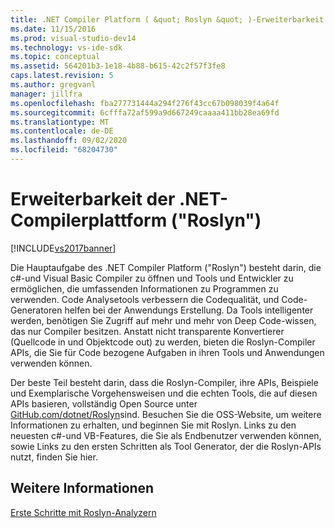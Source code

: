 ```yaml
---
title: .NET Compiler Platform ( &quot; Roslyn &quot; )-Erweiterbarkeit | Microsoft-Dokumentation
ms.date: 11/15/2016
ms.prod: visual-studio-dev14
ms.technology: vs-ide-sdk
ms.topic: conceptual
ms.assetid: 564201b3-1e18-4b88-b615-42c2f57f3fe8
caps.latest.revision: 5
ms.author: gregvanl
manager: jillfra
ms.openlocfilehash: fba277731444a294f276f43cc67b098039f4a64f
ms.sourcegitcommit: 6cfffa72af599a9d667249caaaa411bb28ea69fd
ms.translationtype: MT
ms.contentlocale: de-DE
ms.lasthandoff: 09/02/2020
ms.locfileid: "68204730"
---
```

# <a name="net-compiler-platform-quotroslynquot-extensibility"></a>Erweiterbarkeit der .NET-Compilerplattform (&quot;Roslyn&quot;)
[!INCLUDE[vs2017banner](../includes/vs2017banner.md)]

Die Hauptaufgabe des .NET Compiler Platform ("Roslyn") besteht darin, die c#-und Visual Basic Compiler zu öffnen und Tools und Entwickler zu ermöglichen, die umfassenden Informationen zu Programmen zu verwenden. Code Analysetools verbessern die Codequalität, und Code-Generatoren helfen bei der Anwendungs Erstellung. Da Tools intelligenter werden, benötigen Sie Zugriff auf mehr und mehr von Deep Code-wissen, das nur Compiler besitzen. Anstatt nicht transparente Konvertierer (Quellcode in und Objektcode out) zu werden, bieten die Roslyn-Compiler APIs, die Sie für Code bezogene Aufgaben in ihren Tools und Anwendungen verwenden können.  
  
 Der beste Teil besteht darin, dass die Roslyn-Compiler, ihre APIs, Beispiele und Exemplarische Vorgehensweisen und die echten Tools, die auf diesen APIs basieren, vollständig Open Source unter [GitHub.com/dotnet/Roslyn](https://github.com/dotnet/Roslyn)sind. Besuchen Sie die OSS-Website, um weitere Informationen zu erhalten, und beginnen Sie mit Roslyn. Links zu den neuesten c#-und VB-Features, die Sie als Endbenutzer verwenden können, sowie Links zu den ersten Schritten als Tool Generator, der die Roslyn-APIs nutzt, finden Sie hier.  
  
## <a name="see-also"></a>Weitere Informationen  
 [Erste Schritte mit Roslyn-Analyzern](../extensibility/getting-started-with-roslyn-analyzers.md)
